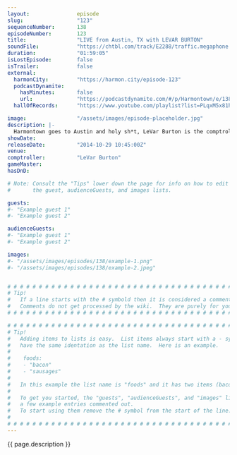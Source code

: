 ```yaml
---
layout:               episode
slug:                 "123"
sequenceNumber:       138
episodeNumber:        123
title:                "LIVE from Austin, TX with LEVAR BURTON"
soundFile:            "https://chtbl.com/track/E2288/traffic.megaphone.fm/STA8232975554.mp3?updated=1561584917"
duration:             "01:59:05"
isLostEpisode:        false
isTrailer:            false
external:
  harmonCity:         "https://harmon.city/episode-123"
  podcastDynamite:
    hasMinutes:       false
    url:              "https://podcastdynamite.com/#/p/Harmontown/e/138/123"
  hallOfRecords:      "https://www.youtube.com/playlist?list=PLqxM5x81hNOYcMtpaTkgtdac4zAZOUOvg"

image:                "/assets/images/episode-placeholder.jpg"
description: |-
  Harmontown goes to Austin and holy sh*t, LeVar Burton is the comptroller.
showDate:             
releaseDate:          "2014-10-29 10:45:00Z"
venue:                
comptroller:          "LeVar Burton"
gameMaster:           
hasDnD:               

# Note: Consult the "Tips" lower down the page for info on how to edit
#       the guest, audienceGuests, and images lists.

guests:
#- "Example guest 1"
#- "Example guest 2"

audienceGuests:
#- "Example guest 1"
#- "Example guest 2"

images:
#- "/assets/images/episodes/138/example-1.png"
#- "/assets/images/episodes/138/example-2.jpeg"


# # # # # # # # # # # # # # # # # # # # # # # # # # # # # # # # # # # # # # # # # # # # #
# Tip!
#   If a line starts with the # symbold then it is considered a comment.
#   Comments do not get processed by the wiki.  They are purely for your information.
# # # # # # # # # # # # # # # # # # # # # # # # # # # # # # # # # # # # # # # # # # # # #

# # # # # # # # # # # # # # # # # # # # # # # # # # # # # # # # # # # # # # # # # # # # #
# Tip!
#   Adding items to lists is easy.  List items always start with a - symbol and have
#   have the same identation as the list name.  Here is an example.
#
#    foods:
#    - "bacon"
#    - "sausages"
#
#   In this example the list name is "foods" and it has two items (bacon, and sausages).
#
#   To get you started, the "guests", "audienceGuests", and "images" lists below have
#   a few example entries commented out.
#   To start using them remove the # symbol from the start of the line.
#
# # # # # # # # # # # # # # # # # # # # # # # # # # # # # # # # # # # # # # # # # # # # #
---
```


<!-- The episode description will be rendered here -->
{{ page.description }}

<!-- Add your content BELOW here -->
<!-- vvvvvvvvvvvvvvvvvvvvvvvvvvv -->




<!-- ^^^^^^^^^^^^^^^^^^^^^^^^^^^ -->
<!-- Add your content ABOVE here -->

<!-- The episode gallery will be rendered here -->